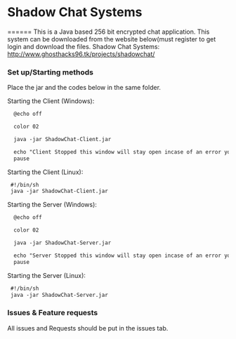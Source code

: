 # Shadow Chat Systems

======
This is a Java based 256 bit encrypted chat application. This system can be downloaded from the website below(must register to get login and download the files.
Shadow Chat Systems: http://www.ghosthacks96.tk/projects/shadowchat/

### Set up/Starting methods

Place the jar and the codes below in the same folder.

Starting the Client (Windows): 
````xml
  @echo off

  color 02

  java -jar ShadowChat-Client.jar

  echo "Client Stopped this window will stay open incase of an error you need to report. Press any key to close the window."
  pause
````

Starting the Client (Linux): 
````xml
 #!/bin/sh
 java -jar ShadowChat-Client.jar
````

Starting the Server (Windows): 
````xml
  @echo off

  color 02

  java -jar ShadowChat-Server.jar

  echo "Server Stopped this window will stay open incase of an error you need to report. Press any key to close the window."
  pause
````

Starting the Server (Linux): 
````xml
 #!/bin/sh
 java -jar ShadowChat-Server.jar
````

### Issues & Feature requests

All issues and Requests should be put in the issues tab. 

